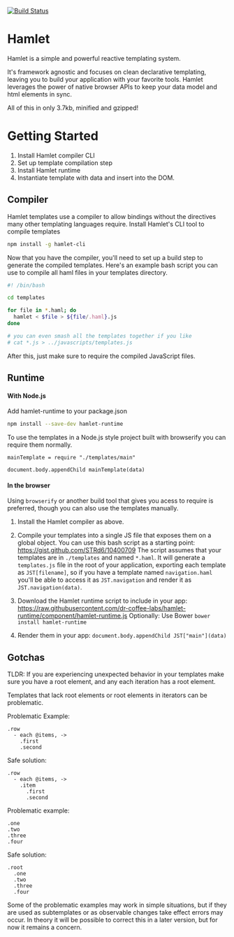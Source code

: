[![Build Status](https://travis-ci.org/dr-coffee-labs/hamlet.svg?branch=master)](https://travis-ci.org/dr-coffee-labs/hamlet)

Hamlet
======

Hamlet is a simple and powerful reactive templating system.

It's framework agnostic and focuses on clean declarative templating, leaving you to build your application with your favorite tools. Hamlet leverages the power of native browser APIs to keep your data model and html elements in sync.

All of this in only 3.7kb, minified and gzipped!

Getting Started
===============

1. Install Hamlet compiler CLI
2. Set up template compilation step
3. Install Hamlet runtime
4. Instantiate template with data and insert into the DOM.

Compiler
--------

Hamlet templates use a compiler to allow bindings without the directives many other templating languages require. Install Hamlet's CLI tool to compile templates

```bash
npm install -g hamlet-cli
```

Now that you have the compiler, you'll need to set up a build step to generate the compiled templates. Here's an example bash script you can use to compile all haml files in your templates directory.

```bash
#! /bin/bash

cd templates

for file in *.haml; do
  hamlet < $file > ${file/.haml}.js
done

# you can even smash all the templates together if you like
# cat *.js > ../javascripts/templates.js
```

After this, just make sure to require the compiled JavaScript files.

Runtime
-------

#### With Node.js

Add hamlet-runtime to your package.json

```bash
npm install --save-dev hamlet-runtime
```

To use the templates in a Node.js style project built with browserify you can require them normally.

```coffee-script
mainTemplate = require "./templates/main"

document.body.appendChild mainTemplate(data)
```

#### In the browser

Using `browserify` or another build tool that gives you acess to require is preferred, though you can also use the templates manually.

1. Install the Hamlet compiler as above.

2. Compile your templates into a single JS file that exposes them on a global object. You can use this bash script as a starting point: https://gist.github.com/STRd6/10400709
The script assumes that your templates are in `./templates` and named `*.haml`. It will generate a `templates.js` file in the root of your application, exporting each template as `JST[filename]`, so if you have a template named `navigation.haml` you'll be able to access it as `JST.navigation` and render it as `JST.navigation(data)`.

3. Download the Hamlet runtime script to include in your app: https://raw.githubusercontent.com/dr-coffee-labs/hamlet-runtime/component/hamlet-runtime.js
Optionally: Use Bower `bower install hamlet-runtime`

4. Render them in your app: `document.body.appendChild JST["main"](data)`

Gotchas
-------

TLDR: If you are experiencing unexpected behavior in your templates make sure you have a root element,
and any each iteration has a root element.

Templates that lack root elements or root elements in iterators can be problematic.

Problematic Example:

```haml
.row
  - each @items, ->
    .first
    .second
```

Safe solution:

```haml
.row
  - each @items, ->
    .item
      .first
      .second
```

Problematic example:

```haml
.one
.two
.three
.four
```

Safe solution:

```haml
.root
  .one
  .two
  .three
  .four
```

Some of the problematic examples may work in simple situations, but if they are used as subtemplates or as observable changes take effect errors may occur. In theory it will be possible to correct this in a later version, but for now it remains a concern.
